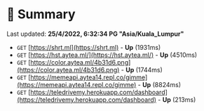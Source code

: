 # 📖 Summary
Last updated: **25/4/2022, 6:32:34 PG "Asia/Kuala_Lumpur"**

- `GET` [https://shrt.ml](https://shrt.ml) - **Up** (1931ms)
- `GET` [https://hst.aytea.ml/](https://hst.aytea.ml/) - **Up** (4510ms)
- `GET` [https://color.aytea.ml/4b31d6.png](https://color.aytea.ml/4b31d6.png) - **Up** (1744ms)
- `GET` [https://memeapi.aytea14.repl.co/gimme](https://memeapi.aytea14.repl.co/gimme) - **Up** (8824ms)
- `GET` [https://teledrivemy.herokuapp.com/dashboard](https://teledrivemy.herokuapp.com/dashboard) - **Up** (213ms)

